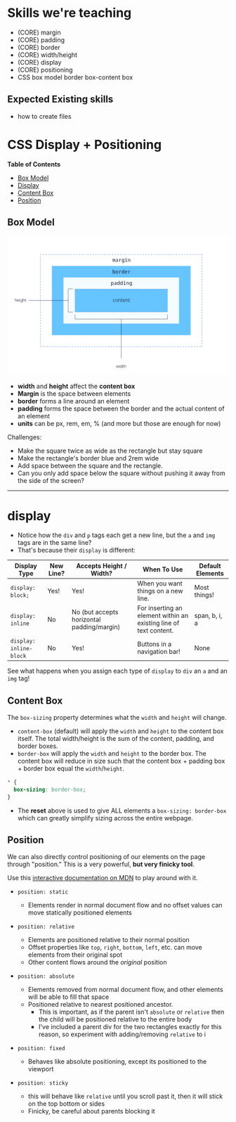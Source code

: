 # Skills we're teaching
- (CORE) margin
- (CORE) padding
- (CORE) border
- (CORE) width/height
- (CORE) display
- (CORE) positioning
- CSS box model border box-content box

## Expected Existing skills
- how to create files

# CSS Display + Positioning

**Table of Contents**
* [Box Model](#box-model)
* [Display](#display)
* [Content Box](#content-box)
* [Position](#position)

## Box Model

![The box model showing the margin, border, padding, and content. The width and height affect the content box by default](images/margin-padding-content.png)

- **width** and **height** affect the **content box**
- **Margin** is the space between elements
- **border** forms a line around an element
- **padding** forms the space between the border and the actual content of an element
- **units** can be px, rem, em, % (and more but those are enough for now)

Challenges:
- Make the square twice as wide as the rectangle but stay square
- Make the rectangle's border blue and 2rem wide
- Add space between the square and the rectangle. 
- Can you only add space below the square without pushing it away from the side of the screen?

-----------------------------------------
# display
* Notice how the `div` and `p` tags each get a new line, but the `a` and `img` tags are in the same line? 
* That's because their `display` is different:

| Display Type            | New Line? | Accepts Height / Width?                    | When To Use                                                       | Default Elements      |
|-------------------------|-----------|--------------------------------------------|-------------------------------------------------------------------|---------------|
| `display: block;`       | Yes!      | Yes!                                       | When you want things on a new line.                               | Most things!  |
| `display: inline`       | No        | No (but accepts horizontal padding/margin) | For inserting an element within an existing line of text content. | span, b, i, a |
| `display: inline-block` | No        | Yes!                   | Buttons in a navigation bar!                                      |         None      |


See what happens when you assign each type of `display` to `div` an `a` and an `img` tag! 

## Content Box 

The `box-sizing` property determines what the `width` and `height` will change.
* `content-box` (default) will apply the `width` and `height` to the content box itself. The total width/height is the sum of the content, padding, and border boxes.
* `border-box` will apply the `width` and `height` to the border box. The content box will reduce in size such that the content box + padding box + border box equal the `width`/`height`.

```css
* {
  box-sizing: border-box;
}
```

* The **reset** above is used to give ALL elements a `box-sizing: border-box` which can greatly simplify sizing across the entire webpage.

## Position
We can also directly control positioning of our elements on the page through "position." This is a very powerful, **but very finicky tool**.

Use this [interactive documentation on MDN](https://developer.mozilla.org/en-US/docs/Web/CSS/position) to play around with it.

- `position: static`
  - Elements render in normal document flow and no offset values can move statically positioned elements
- `position: relative`
  - Elements are positioned relative to their normal position
  - Offset properties like `top`, `right`, `bottom`, `left`, etc. can move elements from their original spot
  - Other content flows around the *original* position

- `position: absolute`
  - Elements removed from normal document flow, and other elements will be able to fill that space
  - Positioned relative to nearest positioned ancestor.
    - This is important, as if the parent isn't `absolute` or `relative` then the child will be positioned relative to the entire body
    - I've included a parent div for the two rectangles exactly for this reason, so experiment with adding/removing `relative` to i

- `position: fixed`
  - Behaves like absolute positioning, except its positioned to the viewport

- `position: sticky`
  - this will behave like `relative` until you scroll past it, then it will stick on the top bottom or sides
  - Finicky, be careful about parents blocking it